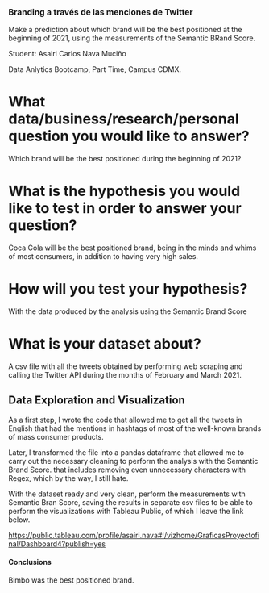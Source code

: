 ### Branding a través de las menciones de Twitter
Make a prediction about which brand will be the best positioned at the beginning of 2021, using the measurements of the Semantic BRand Score.

Student: Asairi Carlos Nava Muciño

Data Anlytics Bootcamp, Part Time, Campus CDMX.

# What data/business/research/personal question you would like to answer?

Which brand will be the best positioned during the beginning of 2021?

# What is the hypothesis you would like to test in order to answer your question?

Coca Cola will be the best positioned brand, being in the minds and whims of most consumers, in addition to having very high sales.

# How will you test your hypothesis?

With the data produced by the analysis using the Semantic Brand Score

# What is your dataset about?

A csv file with all the tweets obtained by performing web scraping and calling the Twitter API during the months of February and March 2021.

## Data Exploration and Visualization

As a first step, I wrote the code that allowed me to get all the tweets in English that had the mentions in hashtags of most of the well-known brands of mass consumer products.

Later, I transformed the file into a pandas dataframe that allowed me to carry out the necessary cleaning to perform the analysis with the Semantic Brand Score. that includes removing even unnecessary characters with Regex, which by the way, I still hate.

With the dataset ready and very clean, perform the measurements with Semantic Bran Score, saving the results in separate csv files to be able to perform the visualizations with Tableau Public, of which I leave the link below.

https://public.tableau.com/profile/asairi.nava#!/vizhome/GraficasProyectofinal/Dashboard4?publish=yes

#### Conclusions

Bimbo was the best positioned brand. 
